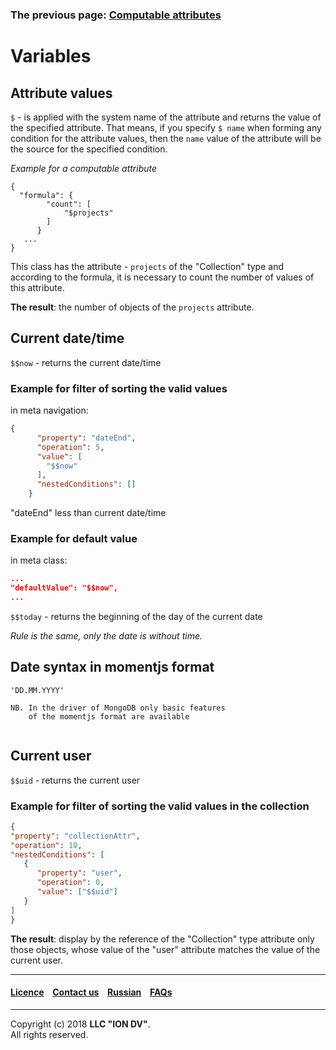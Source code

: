 ### The previous page: [Computable attributes](/docs/en/2_system_description/metadata_structure/meta_class/atr_formula.md#how-to-configure)

# Variables 

## Attribute values

`$` - is applied with the system name of the attribute and returns the value of the specified attribute. That means, if you specify `$ name` when forming any condition for the attribute values, then the `name` value of the attribute will be the source for the specified condition.

_Example for a computable attribute_
```
{
  "formula": {
        "count": [
            "$projects"
        ]
      }
   ...
}
```
This class has the attribute - `projects` of the "Collection" type and according to the formula, it is necessary to count the number of values of this attribute.

**The result**: the number of objects of the `projects` attribute.

## Current date/time

`$$now` - returns the current date/time

### Example for filter of sorting the valid values

in meta navigation:

```json
{
      "property": "dateEnd",
      "operation": 5,
      "value": [
        "$$now"
      ],
      "nestedConditions": []
    }
```
"dateEnd" less than current date/time

### Example for default value

in meta class:

```json
...
"defaultValue": "$$now",
...
```

`$$today` - returns the beginning of the day of the current date

_Rule is the same, only the date is without time._

## Date syntax in momentjs format

```
'DD.MM.YYYY'
```

```
NB. In the driver of MongoDB only basic features 
    of the momentjs format are available
 
```

## Current user

`$$uid` - returns the current user

### Example for filter of sorting the valid values in the collection

```json
{
"property": "collectionAttr",
"operation": 10,
"nestedConditions": [
   {
      "property": "user",
      "operation": 0,
      "value": ["$$uid"]
   }
] 
}
```
**The result**: display by the reference of the "Collection" type attribute only those objects, whose value of the "user" attribute matches the value of the current user.
 
--------------------------------------------------------------------------


#### [Licence](/LICENCE.md) &ensp;  [Contact us](https://iondv.ru/index.html) &ensp;  [Russian](/docs/ru/2_system_description/metadata_structure/meta_variables.md) &ensp; [FAQs](/faqs.md)          



--------------------------------------------------------------------------  

Copyright (c) 2018 **LLC "ION DV"**.   
All rights reserved. 